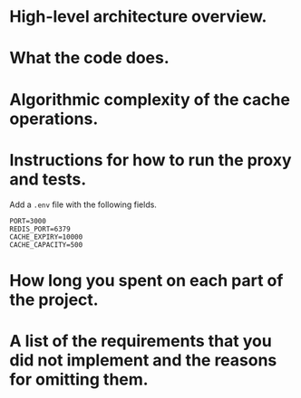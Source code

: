# High-level architecture overview.

# What the code does.

# Algorithmic complexity of the cache operations.

# Instructions for how to run the proxy and tests.
Add a `.env` file with the following fields.
```
PORT=3000
REDIS_PORT=6379
CACHE_EXPIRY=10000
CACHE_CAPACITY=500
```

# How long you spent on each part of the project.

# A list of the requirements that you did not implement and the reasons for omitting them.
